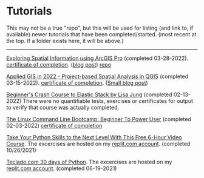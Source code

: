 # Tutorials

This may not be a true "repo", but this will be used for listing (and link to, if available) newer tutorials that have been completed/started. (most recent at the top. If a folder exists here, it will be above.)

----------

[Exploring Spatial Information using ArcGIS Pro](https://www.udemy.com/course/exploring-spatial-information-using-arcgis-pro/) (completed 03-28-2022). [certificate of completion](https://udemy-certificate.s3.amazonaws.com/pdf/UC-17d0cba9-0acc-429b-a1ff-5430e80f04f8.pdf). ([blog post](https://www.learningabit.com/more-gis-this-time-arcgis/)) [repo](https://github.com/lamarrg/tutorials/tree/main/ArcGIS)

[Applied GIS in 2022 - Project-based Spatial Analysis in QGIS](https://www.udemy.com/course/applied-gis-in-qgis-in-2021-project-based-spatial-analysis/) (completed 03-15-2022). [certificate of completion](https://udemy-certificate.s3.amazonaws.com/image/UC-205f4b84-db55-4db8-8b22-3757f6e15f19.jpg?v=1647365534000). ([Small blog post](https://www.learningabit.com/getting-into-gis/))

[Beginner's Crash Course to Elastic Stack by Lisa Jung](https://github.com/LisaHJung/Part-1-Intro-to-Elasticsearch-and-Kibana) (completed 02-13-2022) There were no quantifiable tests, exercises or certificates for output to verify that course was actually completed. 

[The Linux Command Line Bootcamp: Beginner To Power User](https://www.udemy.com/course/the-linux-command-line-bootcamp/learn/lecture/26177178#overview) (completed 02-03-2022) [certificate of completion](https://github.com/lamarrg/tutorials/blob/main/udemy-the_linux_command_line_bootcamp/documents/UC-02c5108f-1c4e-4271-b206-be23d245d3ab.pdf)

[Take Your Python Skills to the Next Level With This Free 6-Hour Video Course](https://www.freecodecamp.org/news/intermediate-python-course/). The excercises are hosted on my [replit.com account](https://replit.com/@lamarrg). (completed 10/26/2021)

[Teclado.com 30 days of Python](https://www.teclado.com). The excercises are hosted on my [replit.com account](https://replit.com/@lamarrg). (completed 06-19-2021)

